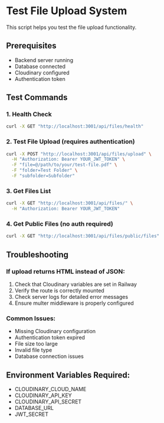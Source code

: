 # Test File Upload System

This script helps you test the file upload functionality.

## Prerequisites
- Backend server running
- Database connected
- Cloudinary configured
- Authentication token

## Test Commands

### 1. Health Check
```bash
curl -X GET "http://localhost:3001/api/files/health"
```

### 2. Test File Upload (requires authentication)
```bash
curl -X POST "http://localhost:3001/api/files/upload" \
  -H "Authorization: Bearer YOUR_JWT_TOKEN" \
  -F "file=@/path/to/your/test-file.pdf" \
  -F "folder=Test Folder" \
  -F "subfolder=Subfolder"
```

### 3. Get Files List
```bash
curl -X GET "http://localhost:3001/api/files/" \
  -H "Authorization: Bearer YOUR_JWT_TOKEN"
```

### 4. Get Public Files (no auth required)
```bash
curl -X GET "http://localhost:3001/api/files/public/files"
```

## Troubleshooting

### If upload returns HTML instead of JSON:
1. Check that Cloudinary variables are set in Railway
2. Verify the route is correctly mounted
3. Check server logs for detailed error messages
4. Ensure multer middleware is properly configured

### Common Issues:
- Missing Cloudinary configuration
- Authentication token expired
- File size too large
- Invalid file type
- Database connection issues

## Environment Variables Required:
- CLOUDINARY_CLOUD_NAME
- CLOUDINARY_API_KEY
- CLOUDINARY_API_SECRET
- DATABASE_URL
- JWT_SECRET
